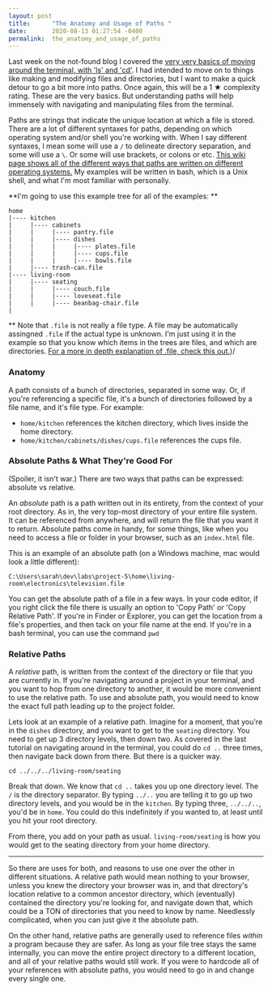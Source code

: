```yaml
---
layout: post
title:      "The Anatomy and Usage of Paths "
date:       2020-08-13 01:27:54 -0400
permalink:  the_anatomy_and_usage_of_paths
---
```



Last week on the not-found blog I covered the [very very basics of moving around the terminal, with 'ls' and 'cd'](http://https://saranderson13.github.io/navigating_with_bash_for_super_noobs_noshame). I had intended to move on to things like making and modifying files and directories, but I want to make a quick detour to go a bit more into paths. Once again, this will be a 1 ★ complexity rating. These are the very basics. But understanding paths will help immensely with navigating and manipulating files from the terminal.

Paths are strings that indicate the unique location at which a file is stored. There are a lot of different syntaxes for paths, depending on which operating system and/or shell you're working with. When I say different syntaxes, I mean some will use a `/` to delineate directory separation, and some will use a `\`. Or some will use brackets, or colons or etc. [This wiki page shows all of the different ways that paths are written on different operating systems.](https://en.wikipedia.org/wiki/Path_(computing)#Representations_of_paths_by_operating_system_and_shell) My examples will be written in bash, which is a Unix shell, and what I'm most familiar with personally.

**I'm going to use this example tree for all of the examples: **
```
home
|---- kitchen
|     |---- cabinets
|     |     |---- pantry.file
|     |     |---- dishes
|     |     |     |---- plates.file
|     |     |     |---- cups.file
|     |     |     |---- bowls.file
|     |---- trash-can.file
|---- living-room
|     |---- seating
|     |     |---- couch.file
|     |     |---- loveseat.file
|     |     |---- beanbag-chair.file
|
```

** Note that `.file` is not really a file type. A file may be automatically assingned `.file` if the actual type is unknown. I'm just using it in the example so that you know which items in the trees are files, and which are directories. [For a more in depth explanation of .file, check this out.](https://file.org/extension/file))/

### Anatomy
A path consists of a bunch of directories, separated in some way. Or, if you're referencing a specific file, it's a bunch of directories followed by a file name, and it's file type. For example: 
- `home/kitchen` references the kitchen directory, which lives inside the home directory. 
- `home/kitchen/cabinets/dishes/cups.file` references the cups file.

### Absolute Paths & What They're Good For
(Spoiler, it isn't war.) There are two ways that paths can be expressed: absolute vs relative. 

An *absolute* path is a path written out in its entirety, from the context of your root directory. As in, the very top-most directory of your entire file system. It can be referenced from anywhere, and will return the file that you want it to return. Absolute paths come in handy, for some things, like when you need to access a file or folder in your browser, such as an `index.html` file. 

This is an example of an absolute path (on a Windows machine, mac would look a little different):

```
C:\Users\sarah\dev\labs\project-5\home\living-room\electronics\television.file
```

You can get the absolute path of a file in a few ways. In your code editor, if you right click the file there is usually an option to 'Copy Path' or 'Copy Relative Path'. If you're in Finder or Explorer, you can get the location from a file's properties, and then tack on your file name at the end. If you're in a bash terminal, you can use the command `pwd`

### Relative Paths
A *relative* path, is written from the context of the directory or file that you are currently in. If you're navigating around a project in your terminal, and you want to hop from one directory to another, it would be more convenient to use the relative path. To use and absolute path, you would need to know the exact full path leading up to the project folder. 

Lets look at an example of a relative path. Imagine for a moment, that you're in the `dishes` directory, and you want to get to the `seating` directory. You need to get up 3 directory levels, then down two. As covered in the last tutorial on navigating around in the terminal, you could do `cd ..` three times, then navigate back down from there. But there is a quicker way.

```
cd ../../../living-room/seating
```

Break that down. We know that `cd ..` takes you up one directory level. The `/` is the directory separator. By typing `../..` you are telling it to go up two directory levels, and you would be in the `kitchen`. By typing three,  `../../..`, you'd be in  `home`. You could do this indefinitely if you wanted to, at least until you hit your root directory.

From there, you add on your path as usual. `living-room/seating` is how you would get to the seating directory from your home directory.

---

So there are uses for both, and reasons to use one over the other in different situations. A relative path would mean nothing to your browser, unless you knew the directory your browser was in, and that directory's location relative to a common ancestor directory, which (eventually) contained the directory you're looking for, and navigate down that, which could be a TON of directories that you need to know by name. Needlessly complicated, when you can just give it the absolute path.

On the other hand, relative paths are generally used to reference files *within* a program because they are safer. As long as your file tree stays the same internally, you can move the entire project directory to a different location, and all of your relative paths would still work. If you were to hardcode all of your references with absolute paths, you would need to go in and change every single one. 


